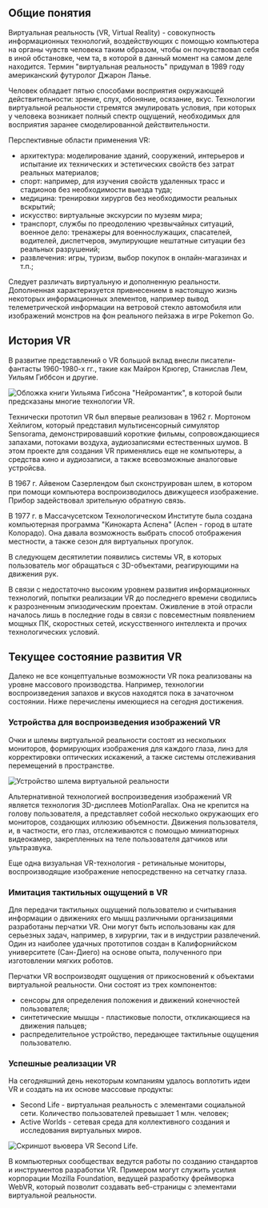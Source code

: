 ## Общие понятия

Виртуальная реальность (VR, Virtual Reality) - совокупность информационных технологий, воздействующих с помощью компьютера на органы чувств человека таким образом, чтобы он почувствовал себя в иной обстановке, чем та, в которой в данный момент на самом деле находится. Термин "виртуальная реальность" придумал в 1989 году американский футуролог Джарон Ланье.

Человек обладает пятью способами восприятия окружающей действительности: зрение, слух, обоняние, осязание, вкус. Технологии виртуальной реальности стремятся эмулировать условия, при которых у человека возникает полный спектр ощущений, необходимых для восприятия заранее смоделированной действительности.

Перспективные области применения VR:

* архитектура: моделирование зданий, сооружений, интерьеров и испытание их технических и эстетических свойств без затрат реальных материалов;
* спорт: например, для изучения свойств удаленных трасс и стадионов без необходимости выезда туда;
* медицина: тренировки хирургов без необходимости реальных вскрытий;
* искусство: виртуальные экскурсии по музеям мира;
* транспорт, службы по преодолению чрезвычайных ситуаций, военное дело: тренажеры для военнослужащих, спасателей, водителей, диспетчеров, эмулирующие нештатные ситуации без реальных разрушений;
* развлечения: игры, туризм, выбор покупок в онлайн-магазинах и т.п.;

Следует различать виртуальную и дополненную реальности. Дополненная характеризуется привнесением в настоящую жизнь некоторых информационных элементов, например вывод телеметрической информации на ветровой стекло автомобиля или изображений монстров на фон реального пейзажа в игре Pokemon Go.

## История VR

В развитие представлений о VR большой вклад внесли писатели-фантасты 1960-1980-х гг., такие как Майрон Крюгер, Станислав Лем, Уильям Гиббсон и другие. 

![Обложка книги Уильяма Гибсона "Нейромантик", в которой были предсказаны многие технологии VR.](https://a24.biz/assets/files/handbook/images/31/d2/31d2b3a52a9b5392e7c3437819cb5642)

Технически прототип VR был впервые реализован в 1962 г. Мортоном Хейлигом, который  представил мультисенсорный симулятор Sensorama, демонстрировавший короткие фильмы, сопровождающиеся запахами, потоками воздуха, аудиозаписями естественных шумов. В этом проекте для создания VR применялись еще не компьютеры, а средства кино и аудиозаписи, а также всевозможные аналоговые устройсва.

В 1967 г. Айвеном Сазерлендом был  сконструирован шлем, в котором при помощи компьютера воспроизводилось движущееся изображение. Прибор  задействовал зрительную обратную связь. 

В 1977 г. в Массачусетском Технологическом Институте была создана компьютерная программа "Кинокарта Аспена" (Аспен - город в штате Колорадо). Она давала возможность выбрать способ отображения местности, а также сезон для виртуальных прогулок. 

В следующем десятилетии появились системы VR, в которых пользователь мог обращаться с 3D-объектами, реагирующими на движения рук. 

В связи с недостаточно высоким уровнем развития информационных технологий, попытки реализации VR до последнего времени сводились к разрозненным эпизодическим проектам. Оживление в этой отрасли началось лишь в последние годы в связи с повсеместным появлением мощных ПК, скоростных сетей, искусственного интеллекта и прочих технологических условий.

## Текущее состояние развития VR

Далеко не все концептуальные возможности VR пока реализованы на уровне массового производства. Например, технологии воспроизведения запахов и вкусов находятся пока в зачаточном состоянии. Ниже перечислены имеющиеся на сегодня достижения.

### Устройства для воспроизведения изображений VR

Очки и шлемы  виртуальной реальности состоят из нескольких мониторов, формирующих изображения для каждого глаза,  линз для корректировки оптических искажений, а также системы отслеживания перемещений в пространстве.

![Устройство шлема виртуальной реальности](https://a24.biz/assets/files/handbook/images/a0/8b/a08bd71397e403af5be1667555263657)

Альтернативной технологией воспроизведения изображений VR является технология 3D-дисплеев MotionParallax. Она не крепится на голову пользователя, а представляет собой несколько окружающих его мониторов, создающих иллюзию объемности. Движения пользователя, и, в частности, его глаз, отслеживаются с помощью миниатюрных видеокамер, закрепленных на теле пользователя датчиков или ультразвука.

Еще одна визуальная VR-технология - ретинальные мониторы, воспроизводящие изображение непосредственно на сетчатку глаза.

### Имитация тактильных ощущений в VR

Для передачи тактильных ощущений пользователю и считывания  информации о движениях его мышц различными организациями разработаны перчатки VR. Они могут быть использованы как для серьезных задач, например, в хирургии, так и в индустрии развлечений. Один из наиболее удачных прототипов создан в Калифорнийском университете (Сан-Диего) на основе опыта, полученного при  изготовлении мягких роботов.

Перчатки VR воспроизводят ощущения от прикосновений к объектами виртуальной реальности. Они состоят из трех компонентов:

* сенсоры для определения положения и движений конечностей пользователя;
* синтетические мышцы - пластиковые полости, откликающиеся на движения пальцев;
* распределительное устройство, передающее тактильные ощущения пользователю.

### Успешные реализации VR

На сегодняшний день некоторым компаниям удалось воплотить идеи VR и создать на их основе массовые продукты:

* Second Life - виртуальная реальность с элементами социальной сети. Количество пользователей превышает 1 млн. человек;
* Active Worlds - сетевая среда для коллективного создания и исследования виртуальных миров.

![Скриншот вьювера VR Second Life.](https://a24.biz/assets/files/handbook/images/2e/77/2e773605b2e474773edb8ef7616b51b0)

В компьютерных сообществах ведутся работы по созданию стандартов и инструментов разработки VR. Примером могут служить усилия корпорации Mozilla Foundation, ведущей разработку фреймворка WebVR, который позволит создавать веб-страницы с элементами виртуальной реальности.